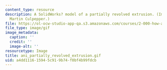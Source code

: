 ```yaml
---
content_type: resource
description: A SolidWorks? model of a partially revolved extrusion. (Image by Prof.
  Martin Culpepper.)
file: https://ol-ocw-studio-app-qa.s3.amazonaws.com/courses/2-000-how-and-why-machines-work-spring-2002/a4dd111615945c919b74f0bf4b99fdcb_ani_partially_revolved_extrusion.gif
file_type: image/gif
image_metadata:
  caption: ''
  credit: ''
  image-alt: ''
resourcetype: Image
title: ani_partially_revolved_extrusion.gif
uid: a4dd1116-1594-5c91-9b74-f0bf4b99fdcb
---
```

